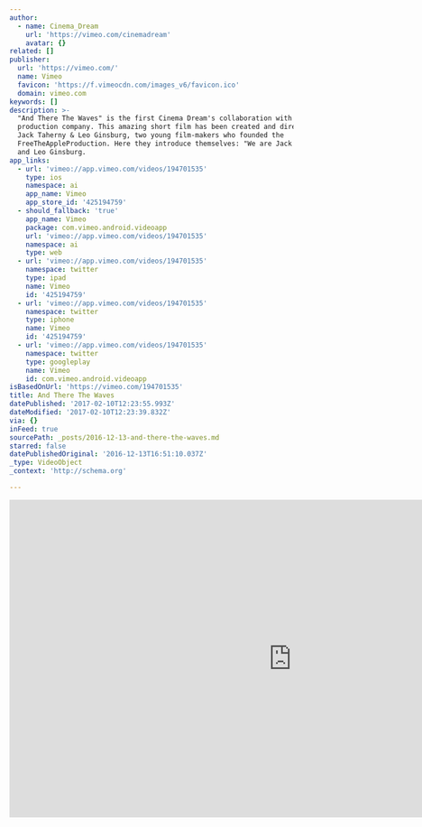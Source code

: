 ```yaml
---
author:
  - name: Cinema_Dream
    url: 'https://vimeo.com/cinemadream'
    avatar: {}
related: []
publisher:
  url: 'https://vimeo.com/'
  name: Vimeo
  favicon: 'https://f.vimeocdn.com/images_v6/favicon.ico'
  domain: vimeo.com
keywords: []
description: >-
  "And There The Waves" is the first Cinema Dream's collaboration with a film
  production company. This amazing short film has been created and directed by
  Jack Taherny & Leo Ginsburg, two young film-makers who founded the
  FreeTheAppleProduction. Here they introduce themselves: "We are Jack Taheny
  and Leo Ginsburg.
app_links:
  - url: 'vimeo://app.vimeo.com/videos/194701535'
    type: ios
    namespace: ai
    app_name: Vimeo
    app_store_id: '425194759'
  - should_fallback: 'true'
    app_name: Vimeo
    package: com.vimeo.android.videoapp
    url: 'vimeo://app.vimeo.com/videos/194701535'
    namespace: ai
    type: web
  - url: 'vimeo://app.vimeo.com/videos/194701535'
    namespace: twitter
    type: ipad
    name: Vimeo
    id: '425194759'
  - url: 'vimeo://app.vimeo.com/videos/194701535'
    namespace: twitter
    type: iphone
    name: Vimeo
    id: '425194759'
  - url: 'vimeo://app.vimeo.com/videos/194701535'
    namespace: twitter
    type: googleplay
    name: Vimeo
    id: com.vimeo.android.videoapp
isBasedOnUrl: 'https://vimeo.com/194701535'
title: And There The Waves
datePublished: '2017-02-10T12:23:55.993Z'
dateModified: '2017-02-10T12:23:39.832Z'
via: {}
inFeed: true
sourcePath: _posts/2016-12-13-and-there-the-waves.md
starred: false
datePublishedOriginal: '2016-12-13T16:51:10.037Z'
_type: VideoObject
_context: 'http://schema.org'

---
```

<iframe src="https://cdn.embedly.com/widgets/media.html?src=https%3A%2F%2Fplayer.vimeo.com%2Fvideo%2F194701535&amp;url=https%3A%2F%2Fvimeo.com%2F194701535&amp;image=https%3A%2F%2Fi.vimeocdn.com%2Fvideo%2F606744148_1280.jpg&amp;key=b7d04c9b404c499eba89ee7072e1c4f7&amp;type=text%2Fhtml&amp;schema=vimeo" width="1000" height="563" scrolling="no" frameborder="0" allowfullscreen="" style=""></iframe>